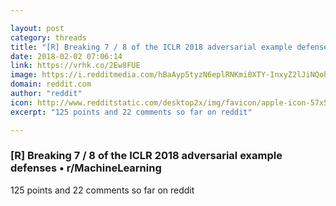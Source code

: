 ```yaml
---

layout: post
category: threads
title: "[R] Breaking 7 / 8 of the ICLR 2018 adversarial example defenses"
date: 2018-02-02 07:06:14
link: https://vrhk.co/2Ew8FUE
image: https://i.redditmedia.com/hBaAyp5tyzN6eplRNKmi0XTY-InxyZ2lJiNQoh3v1M4.jpg?w=320&s=0d654ed70d1b54422a9f8c9e0d61692c
domain: reddit.com
author: "reddit"
icon: http://www.redditstatic.com/desktop2x/img/favicon/apple-icon-57x57.png
excerpt: "125 points and 22 comments so far on reddit"

---
```


### [R] Breaking 7 / 8 of the ICLR 2018 adversarial example defenses • r/MachineLearning

125 points and 22 comments so far on reddit